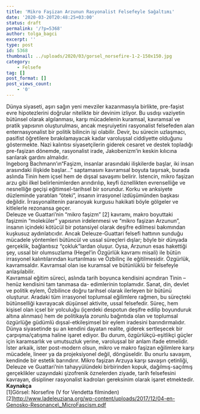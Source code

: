 ```yaml
---
title: 'Mikro Faşizan Arzunun Rasyonalist Felsefeyle Sağaltımı'
date: '2020-03-20T20:48:25+03:00'
status: draft
permalink: '/?p=5368'
author: tolga_bagci
excerpt: ''
type: post
id: 5368
thumbnail: ../uploads/2020/03/gorsel_norsefire-1-2-150x150.jpg
category:
    - Felsefe
tag: []
post_format: []
post_views_count:
    - '0'
---
```

Dünya siyaseti, aşırı sağın yeni mevziler kazanmasıyla birlikte, pre-faşist evre hipotezlerini doğrular nitelikte bir devinim izliyor. Bu usdışı vaziyetin bütünsel olarak algılanması, karşı mücadelenin kuramsal, kavramsal ve pratik yapısının oluşturulması, ancak meşruiyetini rasyonalist felsefeden alan enternasyonalist bir politik bilincin işi olabilir. Devir, bu sürecin uzlaşmacı, pasifist öğretilere bırakılamayacak kadar varoluşsal ciddiyette olduğunu göstermekte. Nazi kalıntısı siyasetçilerin giderek cesaret ve destek topladığı pre-faşizan dönemde, rasyonalist irade, Jakobenizm’in keskin kılıcına sarılarak gardını almalıdır.  
Ingeborg Bachmann’ın“Faşizm, insanlar arasındaki ilişkilerde başlar, iki insan arasındaki ilişkide başlar…” saptamasını kavramsal boyuta taşırsak, burada aslında Tinin hem içsel hem de dışsal savaşımı belirir. İstencin, mikro faşizan arzu gibi ilkel belirlenimlerden arındırılıp, keyfi öznellikten evrenselliğe ve nesnelliğe geçişi eğitimsel-tarihsel bir sorundur. Korku ve anksiyete düzleminde yaratılan “öteki”, insanın irrasyonel izdüşümünden başkası değildir. İrrasyonalitenin paranoyak kurgusu hakikati böyle gölgeler ve kitlelerle rezonansa geçer.  
Deleuze ve Guattari’nin “mikro faşizm” \[2\] kavramı, makro boyuttaki faşizmin “moleküler” yapısının irdelenmesi ve “mikro faşizan Arzunun”, insanın içindeki kötücül bir potansiyel olarak deşifre edilmesi bakımından kuşkusuz aydınlatıcıdır. Ancak Deleuze-Guattari felsefi hattının sunduğu mücadele yöntemleri bütüncül ve ussal süreçleri dışlar; böyle bir dünyada gerçeklik, bağlantısız “çokluk”lardan oluşur. Oysa, Arzunun esas hakettiği şey, ussal bir olumsuzlama (Hegel’in Özgürlük kavramı misali) ile bütün irrasyonel kalıntılarından kurtarılması ve Özbilinç ile eğitilmesidir. Özgürlük, kavramsaldır. Kavramsal olan ise kuramsal ve bütünlüklü bir felsefeyle anlaşılabilir.  
Kavramsal eğitim süreci, aslında tarih boyunca kendisini açındıran Tinin – henüz kendisini tam tanımasa da- edimlerinin toplamıdır. Sanat, din, devlet ve politik eylem, Özbilince doğru tarihsel olarak ilerleyen bir bütünü oluşturur. Aradaki tüm irrasyonel toplumsal eğilimlere rağmen, bu süreçteki bütünselliği kavrayacak düşünsel aktivite, ussal felsefedir. Süreç, hem kişisel olan içsel bir yolculuğu (içerdeki despotun deşifre edilip boyunduruk altına alınması) hem de politikayla zorunlu bağıntıda olan ve toplumsal özgürlüğe güdümlü dışsal-etkileşimsel bir eylem iradesini barındırmalıdır.  
Dünya siyasetinde şu an kendini dayatan realite, giderek sertleşecek bir çarpışma/çatışma haline işaret ediyor. Bu durum, özgürlükçü-eşitlikçi güçler için karamsarlık ve umutsuzluk yerine, varoluşsal bir anlam ifade etmelidir. İster arkaik, ister post-modern olsun, mikro ve makro faşizan eğilimlere karşı mücadele, lineer ya da projeksiyonel değil, döngüseldir. Bu onurlu savaşım, kendinde bir estetik barındırır. Mikro faşizan Arzuya karşı savaşın çetinliği, Deleuze ve Guattari’nin tahayyülündeki birbirinden kopuk, dağılmış-saçılmış gerçeklikler uzayındaki şizofrenik öznelerden ziyade, tarih felsefesini kavrayan, disipliner rasyonalist kadroları gereksinim olarak işaret etmektedir.  
**Kaynakça**  
\[1\]Görsel: Norsefire (V for Vendetta filminden)  
\[2\]http://www.ladeleuziana.org/wp-content/uploads/2017/12/04-en-Genosko-Resonance\_MicroFascism.pdf